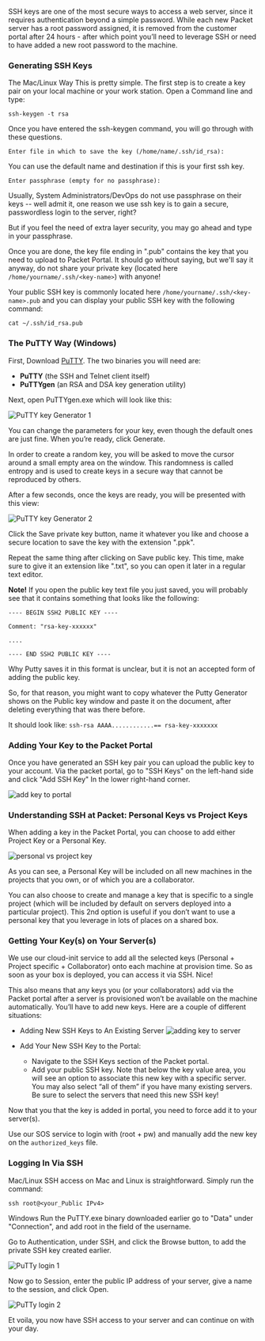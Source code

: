 <!--<meta>
{
    "title":"SSH Access",
    "description":"Use SSH to securely access your Packet servers.",
    "date": "2019/09/28",
    "tag":["ssh", "key", "access"]
}
</meta>-->

SSH keys are one of the most secure ways to access a web server, since it requires authentication beyond a simple password. While each new Packet server has a root password assigned, it is removed from the customer portal after 24 hours - after which point you’ll need to leverage SSH or need to have added a new root password to the machine.

### Generating SSH Keys

The Mac/Linux Way
This is pretty simple. The first step is to create a key pair on your local machine or your work station. Open a Command line and type:

`ssh-keygen -t rsa`

Once you have entered the ssh-keygen command, you will go through with these questions.

`Enter file in which to save the key (/home/name/.ssh/id_rsa):`

You can use the default name and destination if this is your first ssh key.

`Enter passphrase (empty for no passphrase):`

Usually, System Administrators/DevOps do not use passphrase on their keys -- well admit it, one reason we use ssh key is to gain a secure, passwordless login to the server, right?

But if you feel the need of extra layer security, you may go ahead and type in your passphrase.

Once you are done, the key file ending in ".pub" contains the key that you need to upload to Packet Portal. It should go without saying, but we'll say it anyway, do not share your private key (located here `/home/yourname/.ssh/<key-name>`) with anyone!

Your public SSH key is commonly located here `/home/yourname/.ssh/<key-name>.pub` and you can display your public SSH key with the following command:

`cat ~/.ssh/id_rsa.pub`


### The PuTTY Way (Windows)


First, Download [PuTTY](http://www.chiark.greenend.org.uk/~sgtatham/putty/latest.html). The two binaries you will need are:

* __PuTTY__ (the SSH and Telnet client itself)
* __PuTTYgen__ (an RSA and DSA key generation utility)

Next, open PuTTYgen.exe which will look like this:

![PuTTY key Generator 1](/images/ssh-access/PuTTY-Key-Generator-1.png)

You can change the parameters for your key, even though the default ones are just fine. When you’re ready, click Generate.

In order to create a random key, you will be asked to move the cursor around a small empty area on the window. This randomness is called entropy and is used to create keys in a secure way that cannot be reproduced by others.

After a few seconds, once the keys are ready, you will be presented with this view:

![PuTTY key Generator 2](/images/ssh-access/PuTTY-Key-Generator-2.png)

Click the Save private key button, name it whatever you like and choose a secure location to save the key with the extension ".ppk".

Repeat the same thing after clicking on Save public key. This time, make sure to give it an extension like ".txt", so you can open it later in a regular text editor.

**Note!** If you open the public key text file you just saved, you will probably see that it contains something that looks like the following:
```
---- BEGIN SSH2 PUBLIC KEY ----

Comment: "rsa-key-xxxxxx"

....

---- END SSH2 PUBLIC KEY ----
```
Why Putty saves it in this format is unclear, but it is not an accepted form of adding the public key.

So, for that reason, you might want to copy whatever the Putty Generator shows on the Public key window and paste it on the document, after deleting everything that was there before.

It should look like: `ssh-rsa AAAA............== rsa-key-xxxxxxx`


### Adding Your Key to the Packet Portal


Once you have generated an SSH key pair you can upload the public key to your account. Via the packet portal, go to "SSH Keys" on the left-hand side and click "Add SSH Key" In the lower right-hand corner.

![add key to portal](/images/ssh-access/Add-Key-Packet-Portal.png)

### Understanding SSH at Packet: Personal Keys vs Project Keys

When adding a key in the Packet Portal, you can choose to add either Project Key or a Personal Key.

![personal vs project key](/images/ssh-access/Project-vs-Personal-SSH-Keys.png)

As you can see, a Personal Key will be included on all new machines in the projects that you own, or of which you are a collaborator.

You can also choose to create and manage a key that is specific to a single project (which will be included by default on servers deployed into a particular project).  This 2nd option is useful if you don’t want to use a personal key that you leverage in lots of places on a shared box.

### Getting Your Key(s) on Your Server(s)

We use our cloud-init service to add all the selected keys (Personal + Project specific + Collaborator) onto each machine at provision time. So as soon as your box is deployed, you can access it via SSH. Nice!

This also means that any keys you (or your collaborators) add via the Packet portal after a server is provisioned won’t be available on the machine automatically.  You’ll have to add new keys. Here are a couple of different situations:

* Adding New SSH Keys to An Existing Server
![adding key to server](/images/ssh-access/Add-Key-To-Server.png)

* Add Your New SSH Key to the Portal:
  * Navigate to the SSH Keys section of the Packet portal.
  * Add your public SSH key. Note that below the key value area,    you will see an option to associate this new key with a specific server. You may also select “all of them” if you have many existing servers.  Be sure to select the servers that need this new SSH key!

Now that you that the key is added in portal, you need to force add it to your server(s).

Use our SOS service to login with (root + pw) and manually add the new key on the `authorized_keys` file.

### Logging In Via SSH

Mac/Linux
SSH access on Mac and Linux is straightforward. Simply run the command:

`ssh root@<your_Public IPv4>`


Windows
Run the PuTTY.exe binary downloaded earlier go to "Data" under "Connection", and add root in the field of the username.


Go to Authentication, under SSH, and click the Browse button, to add the private SSH key created earlier.


![PuTTy login 1](/images/ssh-access/PuTTY-SSH-Login-1.png)


Now go to Session, enter the public IP address of your server, give a name to the session, and click Open.

![PuTTy login 2](/images/ssh-access/PuTTY-SSH-Login-2.png)

Et voila, you now have SSH access to your server and can continue on with your day.
